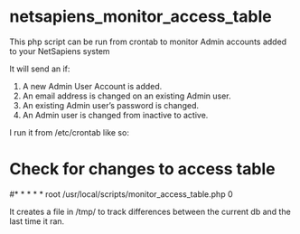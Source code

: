 # netsapiens_monitor_access_table

This php script can be run from crontab to monitor Admin accounts added to your NetSapiens system

It will send an if:

1.	A new Admin User Account is added.
2.	An email address is changed on an existing Admin user.
3.	An existing Admin user’s password is changed.
4.	An Admin user is changed from inactive to active.

I run it from /etc/crontab like so:

# Check for changes to access table

#* * *  *  * root /usr/local/scripts/monitor_access_table.php 0

It creates a file in /tmp/ to track differences between the current db and the last time it ran.
